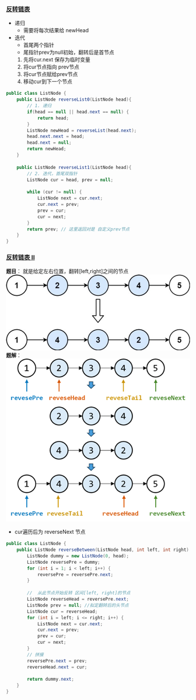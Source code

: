 
### [反转链表](https://leetcode.cn/problems/fan-zhuan-lian-biao-lcof/)
- 递归
  - 需要将每次结果给 newHead
- 迭代
  - 首尾两个指针
  - 尾指针prev为null初始，翻转后是首节点
  1. 先将cur.next 保存为临时变量
  2. 将cur节点指向 prev节点
  3. 将cur节点赋给prev节点
  4. 移动cur到下一个节点
```java
public class ListNode {
    public ListNode reverseList0(ListNode head){
        // 1. 递归
        if(head == null || head.next == null) {
            return head;
        }
        ListNode newHead = reverseList(head.next);
        head.next.next = head;
        head.next = null;
        return newHead;
    }

    public ListNode reverseList1(ListNode head){
        // 2. 迭代，首尾双指针
        ListNode cur = head, prev = null;

        while (cur != null) {
            ListNode next = cur.next;
            cur.next = prev;
            prev = cur;
            cur = next;
        }
        return prev; // 这里返回对是 自定义prev节点
    }
}
```

### [反转链表 II](https://leetcode.cn/problems/reverse-linked-list-ii/)
**题目**： 就是给定左右位置，翻转[left,right]之间的节点<br>
![img.png](src/reverse_node.png)
**题解**：<br>
![img.png](src/reverse_node2.png)
- cur遍历后为 reverseNext 节点
```java
public class ListNode {
    public ListNode reverseBetween(ListNode head, int left, int right) {
        ListNode dummy = new ListNode(0, head);
        ListNode reversePre = dummy;
        for (int i = 1; i < left; i++) {
            reversePre = reversePre.next;
        }

        //  从此节点开始反转 区间[left, right]的节点
        ListNode reverseHead = reversePre.next;
        ListNode prev = null; //拟定翻转后的头节点
        ListNode cur = reverseHead;
        for (int i = left; i <= right; i++) {
            ListNode next = cur.next;
            cur.next = prev;
            prev = cur;
            cur = next;
        }
        // 拼接
        reversePre.next = prev;
        reverseHead.next = cur;

        return dummy.next;
    }
}
```

